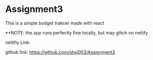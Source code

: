 # Assignment3

This is a simple budget trakcer made with react

**NOTE: the app runs perfectly fine locally, but may glitch on netlify


netlifiy Link:


github link: https://github.com/shsi003/Assignment3





